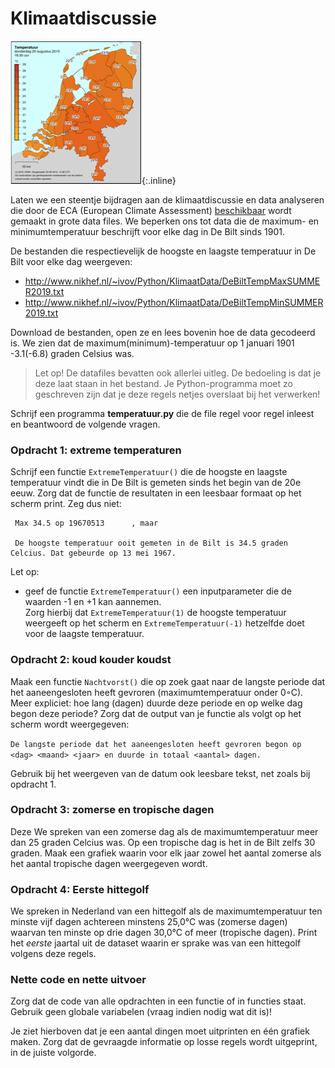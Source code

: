 # Klimaatdiscussie

![](KaartNederlandKlein.png){:.inline}

Laten we een steentje bijdragen aan de klimaatdiscussie en data analyseren die  door de ECA (European Climate Assessment) [beschikbaar](http://eca.knmi.nl/dailydata/predefinedseries.php) wordt gemaakt in grote  data files. We beperken ons tot data die de maximum- en minimumtemperatuur beschrijft voor elke dag in De Bilt sinds 1901. 

De bestanden die respectievelijk de hoogste en laagste temperatuur in De Bilt voor elke dag weergeven:


- <http://www.nikhef.nl/~ivov/Python/KlimaatData/DeBiltTempMaxSUMMER2019.txt>
- <http://www.nikhef.nl/~ivov/Python/KlimaatData/DeBiltTempMinSUMMER2019.txt>

Download de bestanden, open ze en lees bovenin hoe de data gecodeerd is. We zien dat de maximum(minimum)-temperatuur op 1 januari 1901 -3.1(-6.8) graden Celsius was.

> Let op! De datafiles bevatten ook allerlei uitleg. De bedoeling is dat je deze laat staan in het bestand. Je Python-programma moet zo geschreven zijn dat je deze regels netjes overslaat bij het verwerken!

Schrijf een programma **temperatuur.py** die de file regel voor regel inleest
en beantwoord de volgende vragen.

### Opdracht 1: extreme temperaturen

Schrijf een functie `ExtremeTemperatuur()` die de hoogste en laagste temperatuur vindt die in De Bilt is gemeten sinds het begin van de 20e eeuw. Zorg dat de functie de resultaten in een leesbaar formaat op het scherm print. Zeg dus niet: 

     Max 34.5 op 19670513      , maar

     De hoogste temperatuur ooit gemeten in de Bilt is 34.5 graden Celcius. Dat gebeurde op 13 mei 1967.

Let op: 

- geef de functie `ExtremeTemperatuur()` een inputparameter die de waarden -1 en +1 kan aannemen.   
  Zorg hierbij dat `ExtremeTemperatuur(1)` de hoogste temperatuur weergeeft op het scherm en `ExtremeTemperatuur(-1)` hetzelfde doet voor de laagste temperatuur.


### Opdracht 2: koud kouder koudst

Maak een functie `Nachtvorst()` die op zoek gaat naar de langste periode dat het aaneengesloten heeft gevroren (maximumtemperatuur onder 0◦C). Meer expliciet: hoe lang (dagen) duurde deze periode en op welke dag begon deze periode?  Zorg dat de output van je functie als volgt op het scherm wordt weergegeven:

`De langste periode dat het aaneengesloten heeft gevroren begon op <dag> <maand> <jaar> en duurde in totaal <aantal> dagen.`

Gebruik bij het weergeven van de datum ook leesbare tekst, net zoals bij opdracht 1.


### Opdracht 3: zomerse en tropische dagen

Deze We spreken van een zomerse dag als de maximumtemperatuur meer dan 25 graden Celcius was. Op een tropische dag is het in de Bilt zelfs 30 graden. Maak een grafiek waarin voor elk jaar zowel het aantal zomerse als het aantal tropische dagen weergegeven wordt.

### Opdracht 4: Eerste hittegolf

We spreken in Nederland van een hittegolf als de maximumtemperatuur ten minste vijf dagen achtereen minstens 25,0°C was (zomerse dagen) waarvan ten minste op drie dagen 30,0°C of meer (tropische dagen). Print het *eerste* jaartal uit de dataset waarin er sprake was van een hittegolf volgens deze regels.

### Nette code en nette uitvoer

Zorg dat de code van alle opdrachten in een functie of in functies staat. Gebruik geen globale variabelen (vraag indien nodig wat dit is)!

Je ziet hierboven dat je een aantal dingen moet uitprinten en één grafiek maken. Zorg dat de gevraagde informatie op losse regels wordt uitgeprint, in de juiste volgorde.
